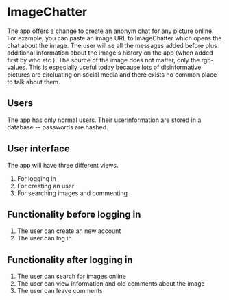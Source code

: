 # ImageChatter


The app offers a change to create an anonym chat for any picture online. For example, you can paste an image URL to ImageChatter which opens the chat about the image. The user will se all the messages added before plus additional information about the image's history on the app (when added first by who etc.). The source of the image does not matter, only the rgb-values. This is especially useful today because lots of disinformative pictures are circluating on social media and there exists no common place to talk about them.

## Users

The app has only normal users. Their userinformation are stored in a database -- passwords are hashed. 

## User interface

The app will have three different views. 

1. For logging in
2. For creating an user
3. For searching images and commenting

## Functionality before logging in

1. The user can create an new account
2. The user can log in

## Functionality after logging in 

1. The user can search for images online
2. The user can view information and old comments about the image
3. The user can leave comments
